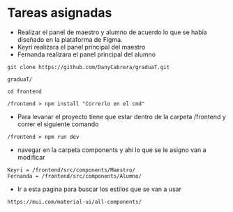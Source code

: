 # Tareas asignadas
- Realizar el panel de maestro y alumno de acuerdo lo que se había diseñado en la plataforma de Figma.
- Keyri realizara el panel principal del maestro
- Fernanda realizara el panel principal del alumno

```
git clone https://github.com/DanyCabrera/graduaT.git

graduaT/

cd frontend

/frontend > npm install "Correrlo en el cmd"
```

- Para levanar el proyecto tiene que estar dentro de la carpeta /frontend y correr el siguiente comando
```
/frontend > npm run dev
```

- navegar en la carpeta components y ahi lo que se le asigno van a modificar
```
Keyri = /frontend/src/components/Maestro/
Fernanda = /frontend/src/components/Alumno/
```
- Ir a esta pagina para buscar los estilos que se van a usar
```
https://mui.com/material-ui/all-components/
```